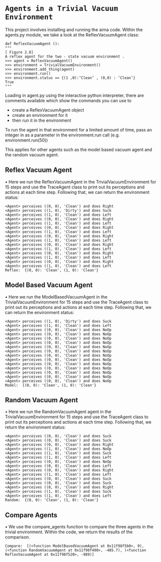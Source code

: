 # `Agents in a Trivial Vacuum Environment`
This project involves installing and running the aima code. Within the agents.py module, we take a look at the ReflexVacuumAgent class:

```
def ReflexVacuumAgent ():
"""
[ Figure 2.8]
A reflex agent for the two - state vacuum environment .
>>> agent = ReflexVacuumAgent()
>>> environment = TrivialVacuumEnvironment()
>>> environment.add_thing(agent)
>>> environment.run()
>>> environment.status == {(1 ,0):’Clean’ , (0,0) : ’Clean’}
True
"""
```
Loading in agent.py using the interactive python interpreter, there are comments available which show the commands you can use to 
- create a ReflexVacuumAgent object
- create an environment for it
- then run it in the environment

To run the agent in that environment for a limited amount of time, pass an integer in as a parameter in the
environment.run call (e.g. environment.run(50))

This applies for other agents such as the model based vacuum agent and the random vacuum agent.

## Reflex Vacuum Agent
• Here we run the ReflexVacuumAgent in the TrivialVacuumEnvironment for 15 steps and use the
TraceAgent class to print out its perceptions and actions at each time step. Following that, we can return
the environment status:
```
<Agent> perceives ((0, 0), 'Clean') and does Right
<Agent> perceives ((1, 0), 'Dirty') and does Suck
<Agent> perceives ((1, 0), 'Clean') and does Left
<Agent> perceives ((0, 0), 'Clean') and does Right
<Agent> perceives ((1, 0), 'Clean') and does Left
<Agent> perceives ((0, 0), 'Clean') and does Right
<Agent> perceives ((1, 0), 'Clean') and does Left
<Agent> perceives ((0, 0), 'Clean') and does Right
<Agent> perceives ((1, 0), 'Clean') and does Left
<Agent> perceives ((0, 0), 'Clean') and does Right
<Agent> perceives ((1, 0), 'Clean') and does Left
<Agent> perceives ((0, 0), 'Clean') and does Right
<Agent> perceives ((1, 0), 'Clean') and does Left
<Agent> perceives ((0, 0), 'Clean') and does Right
<Agent> perceives ((1, 0), 'Clean') and does Left
Reflex:  {(0, 0): 'Clean', (1, 0): 'Clean'}
```

## Model Based Vacuum Agent
• Here we run the ModelBasedVacuumAgent in the TrivialVacuumEnvironment for 15 steps and
use the TraceAgent class to print out its perceptions and actions at each time step. Following that, 
we can return the environment status:
```
<Agent> perceives ((1, 0), 'Dirty') and does Suck
<Agent> perceives ((1, 0), 'Clean') and does Left
<Agent> perceives ((0, 0), 'Clean') and does NoOp
<Agent> perceives ((0, 0), 'Clean') and does NoOp
<Agent> perceives ((0, 0), 'Clean') and does NoOp
<Agent> perceives ((0, 0), 'Clean') and does NoOp
<Agent> perceives ((0, 0), 'Clean') and does NoOp
<Agent> perceives ((0, 0), 'Clean') and does NoOp
<Agent> perceives ((0, 0), 'Clean') and does NoOp
<Agent> perceives ((0, 0), 'Clean') and does NoOp
<Agent> perceives ((0, 0), 'Clean') and does NoOp
<Agent> perceives ((0, 0), 'Clean') and does NoOp
<Agent> perceives ((0, 0), 'Clean') and does NoOp
<Agent> perceives ((0, 0), 'Clean') and does NoOp
<Agent> perceives ((0, 0), 'Clean') and does NoOp
Model:  {(0, 0): 'Clean', (1, 0): 'Clean'}
```

## Random Vacuum Agent
• Here we run the RandomVacuumAgent agent in the TrivialVacuumEnvironment for 15 steps and 
use the TraceAgent class to print out its perceptions and actions at each time step. Following that,
we return the environment status:
```
<Agent> perceives ((0, 0), 'Clean') and does Suck
<Agent> perceives ((0, 0), 'Clean') and does Suck
<Agent> perceives ((0, 0), 'Clean') and does Right
<Agent> perceives ((1, 0), 'Clean') and does NoOp
<Agent> perceives ((1, 0), 'Clean') and does Suck
<Agent> perceives ((1, 0), 'Clean') and does Left
<Agent> perceives ((0, 0), 'Clean') and does NoOp
<Agent> perceives ((0, 0), 'Clean') and does Left
<Agent> perceives ((0, 0), 'Clean') and does Right
<Agent> perceives ((1, 0), 'Clean') and does Left
<Agent> perceives ((0, 0), 'Clean') and does Suck
<Agent> perceives ((0, 0), 'Clean') and does Suck
<Agent> perceives ((0, 0), 'Clean') and does Right
<Agent> perceives ((1, 0), 'Clean') and does Suck
<Agent> perceives ((1, 0), 'Clean') and does Left
Random:  {(0, 0): 'Clean', (1, 0): 'Clean'}
```

## Compare Agents
• We use the compare_agents function to compare the three agents in the trivial environment. Within the code, we return the results of the comparison.
```
Compare:  [(<function ModelBasedVacuumAgent at 0x11f98f5b0>, 9), (<function RandomVacuumAgent at 0x11f98f400>, -485.7), (<function ReflexVacuumAgent at 0x11f98f520>, -989)]
```
